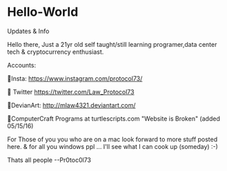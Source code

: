 # Hello-World
Updates &amp; Info

Hello there,
Just a 21yr old self taught/still learning programer,data center tech & cryptocurrency enthusiast.
 
Accounts:

Insta: https://www.instagram.com/protocol73/

 Twitter https://twitter.com/Law_Protocol73 

DevianArt: http://mlaw4321.deviantart.com/ 

ComputerCraft Programs at turtlescripts.com "Website is Broken" (added 05/15/16)
 
 For Those of you you who are on a mac look forward to more stuff posted here.
 & for all you windows ppl ... I'll see what I can cook up (someday) :-) 
 
 Thats all people
--Pr0toc0l73
